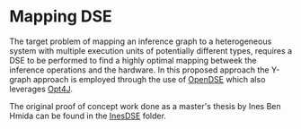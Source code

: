 # Mapping DSE

The target problem of mapping an inference graph to a heterogeneous system with multiple execution units of potentially different types, requires a DSE to be performed to find a highly optimal mapping betweek the inference operations and the hardware.
In this proposed approach the Y-graph approach is employed through the use of [OpenDSE](https://sdarg.github.io/opendse/) which also leverages [Opt4J](https://sdarg.github.io/opt4j/).

The original proof of concept work done as a master's thesis by Ines Ben Hmida can be found in the [InesDSE](InesDSE) folder.
